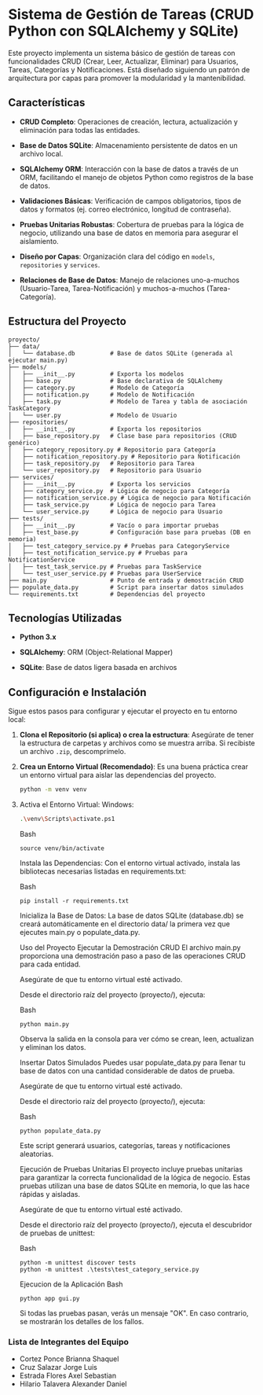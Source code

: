 # Sistema de Gestión de Tareas (CRUD Python con SQLAlchemy y SQLite)

Este proyecto implementa un sistema básico de gestión de tareas con funcionalidades CRUD (Crear, Leer, Actualizar, Eliminar) para Usuarios, Tareas, Categorías y Notificaciones. Está diseñado siguiendo un patrón de arquitectura por capas para promover la modularidad y la mantenibilidad.

## Características

* **CRUD Completo**: Operaciones de creación, lectura, actualización y eliminación para todas las entidades.

* **Base de Datos SQLite**: Almacenamiento persistente de datos en un archivo local.

* **SQLAlchemy ORM**: Interacción con la base de datos a través de un ORM, facilitando el manejo de objetos Python como registros de la base de datos.

* **Validaciones Básicas**: Verificación de campos obligatorios, tipos de datos y formatos (ej. correo electrónico, longitud de contraseña).

* **Pruebas Unitarias Robustas**: Cobertura de pruebas para la lógica de negocio, utilizando una base de datos en memoria para asegurar el aislamiento.

* **Diseño por Capas**: Organización clara del código en `models`, `repositories` y `services`.

* **Relaciones de Base de Datos**: Manejo de relaciones uno-a-muchos (Usuario-Tarea, Tarea-Notificación) y muchos-a-muchos (Tarea-Categoría).

## Estructura del Proyecto

```
proyecto/
├── data/
│   └── database.db          # Base de datos SQLite (generada al ejecutar main.py)
├── models/
│   ├── __init__.py          # Exporta los modelos
│   ├── base.py              # Base declarativa de SQLAlchemy
│   ├── category.py          # Modelo de Categoría
│   ├── notification.py      # Modelo de Notificación
│   ├── task.py              # Modelo de Tarea y tabla de asociación TaskCategory
│   └── user.py              # Modelo de Usuario
├── repositories/
│   ├── __init__.py          # Exporta los repositorios
│   ├── base_repository.py   # Clase base para repositorios (CRUD genérico)
│   ├── category_repository.py # Repositorio para Categoría
│   ├── notification_repository.py # Repositorio para Notificación
│   ├── task_repository.py   # Repositorio para Tarea
│   └── user_repository.py   # Repositorio para Usuario
├── services/
│   ├── __init__.py          # Exporta los servicios
│   ├── category_service.py  # Lógica de negocio para Categoría
│   ├── notification_service.py # Lógica de negocio para Notificación
│   ├── task_service.py      # Lógica de negocio para Tarea
│   └── user_service.py      # Lógica de negocio para Usuario
├── tests/
│   ├── __init__.py          # Vacío o para importar pruebas
│   ├── test_base.py         # Configuración base para pruebas (DB en memoria)
│   ├── test_category_service.py # Pruebas para CategoryService
│   ├── test_notification_service.py # Pruebas para NotificationService
│   ├── test_task_service.py # Pruebas para TaskService
│   └── test_user_service.py # Pruebas para UserService
├── main.py                  # Punto de entrada y demostración CRUD
├── populate_data.py         # Script para insertar datos simulados
└── requirements.txt         # Dependencias del proyecto
```

## Tecnologías Utilizadas

* **Python 3.x**

* **SQLAlchemy**: ORM (Object-Relational Mapper)

* **SQLite**: Base de datos ligera basada en archivos

## Configuración e Instalación

Sigue estos pasos para configurar y ejecutar el proyecto en tu entorno local:

1. **Clona el Repositorio (si aplica) o crea la estructura**:
   Asegúrate de tener la estructura de carpetas y archivos como se muestra arriba. Si recibiste un archivo `.zip`, descomprímelo.

2. **Crea un Entorno Virtual (Recomendado)**:
   Es una buena práctica crear un entorno virtual para aislar las dependencias del proyecto.

   ```bash
   python -m venv venv
3. Activa el Entorno Virtual:
    Windows:

    ```Bash
    .\venv\Scripts\activate.ps1
    ```
    Bash
    ```
    source venv/bin/activate
    ```
    Instala las Dependencias:
    Con el entorno virtual activado, instala las bibliotecas necesarias listadas en requirements.txt:

    Bash
    ```
    pip install -r requirements.txt
    ```
    Inicializa la Base de Datos:
    La base de datos SQLite (database.db) se creará automáticamente en el directorio data/ la primera vez que ejecutes main.py o populate_data.py.

    Uso del Proyecto
    Ejecutar la Demostración CRUD
    El archivo main.py proporciona una demostración paso a paso de las operaciones CRUD para cada entidad.

    Asegúrate de que tu entorno virtual esté activado.

    Desde el directorio raíz del proyecto (proyecto/), ejecuta:

    Bash
    ```
    python main.py
    ```
    Observa la salida en la consola para ver cómo se crean, leen, actualizan y eliminan los datos.

    Insertar Datos Simulados
    Puedes usar populate_data.py para llenar tu base de datos con una cantidad considerable de datos de prueba.

    Asegúrate de que tu entorno virtual esté activado.

    Desde el directorio raíz del proyecto (proyecto/), ejecuta:

    Bash
    ```
    python populate_data.py
    ```
    Este script generará usuarios, categorías, tareas y notificaciones aleatorias.

    Ejecución de Pruebas Unitarias
    El proyecto incluye pruebas unitarias para garantizar la correcta funcionalidad de la lógica de negocio. Estas pruebas utilizan una base de datos SQLite en memoria, lo que las hace rápidas y aisladas.

    Asegúrate de que tu entorno virtual esté activado.

    Desde el directorio raíz del proyecto (proyecto/), ejecuta el descubridor de pruebas de unittest:

    Bash
    ```
    python -m unittest discover tests
    python -m unittest .\tests\test_category_service.py
    ```
    Ejecucion de la Aplicación
    Bash
    ```
    python app gui.py
    ```
    Si todas las pruebas pasan, verás un mensaje "OK". En caso contrario, se mostrarán los detalles de los fallos.

### Lista de Integrantes del Equipo
- Cortez Ponce Brianna Shaquel
- Cruz Salazar Jorge Luis
- Estrada Flores Axel Sebastian
- Hilario Talavera Alexander Daniel






